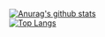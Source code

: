 [![Anurag's github stats](https://github-readme-stats.vercel.app/api?username=am338&theme=transparent)](https://github.com/am338)  
[![Top Langs](https://github-readme-stats.vercel.app/api/top-langs/?username=am338&layout=compact&theme=transparent&hide=javascript,html,css,scss,less)](https://github.com/USERNAME/github-readme-stats)

